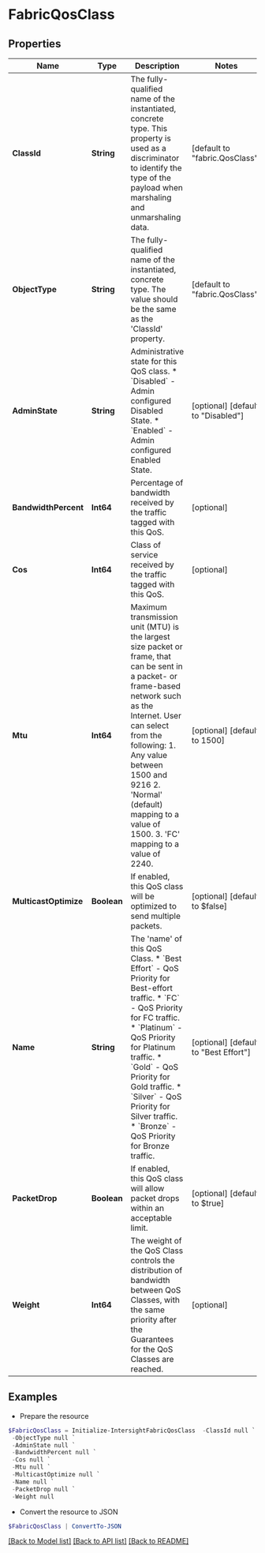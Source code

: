 # FabricQosClass
## Properties

Name | Type | Description | Notes
------------ | ------------- | ------------- | -------------
**ClassId** | **String** | The fully-qualified name of the instantiated, concrete type. This property is used as a discriminator to identify the type of the payload when marshaling and unmarshaling data. | [default to "fabric.QosClass"]
**ObjectType** | **String** | The fully-qualified name of the instantiated, concrete type. The value should be the same as the &#39;ClassId&#39; property. | [default to "fabric.QosClass"]
**AdminState** | **String** | Administrative state for this QoS class. * &#x60;Disabled&#x60; - Admin configured Disabled State. * &#x60;Enabled&#x60; - Admin configured Enabled State. | [optional] [default to "Disabled"]
**BandwidthPercent** | **Int64** | Percentage of bandwidth received by the traffic tagged with this QoS. | [optional] 
**Cos** | **Int64** | Class of service received by the traffic tagged with this QoS. | [optional] 
**Mtu** | **Int64** | Maximum transmission unit (MTU) is the largest size packet or frame, that can be sent in a packet- or frame-based network such as the Internet. User can select from the following: 1. Any value between 1500 and 9216 2. &#39;Normal&#39; (default) mapping to a value of 1500. 3. &#39;FC&#39; mapping to a value of 2240. | [optional] [default to 1500]
**MulticastOptimize** | **Boolean** | If enabled, this QoS class will be optimized to send multiple packets. | [optional] [default to $false]
**Name** | **String** | The &#39;name&#39; of this QoS Class. * &#x60;Best Effort&#x60; - QoS Priority for Best-effort traffic. * &#x60;FC&#x60; - QoS Priority for FC traffic. * &#x60;Platinum&#x60; - QoS Priority for Platinum traffic. * &#x60;Gold&#x60; - QoS Priority for Gold traffic. * &#x60;Silver&#x60; - QoS Priority for Silver traffic. * &#x60;Bronze&#x60; - QoS Priority for Bronze traffic. | [optional] [default to "Best Effort"]
**PacketDrop** | **Boolean** | If enabled, this QoS class will allow packet drops within an acceptable limit. | [optional] [default to $true]
**Weight** | **Int64** | The weight of the QoS Class controls the distribution of bandwidth between QoS Classes, with the same priority after the Guarantees for the QoS Classes are reached. | [optional] 

## Examples

- Prepare the resource
```powershell
$FabricQosClass = Initialize-IntersightFabricQosClass  -ClassId null `
 -ObjectType null `
 -AdminState null `
 -BandwidthPercent null `
 -Cos null `
 -Mtu null `
 -MulticastOptimize null `
 -Name null `
 -PacketDrop null `
 -Weight null
```

- Convert the resource to JSON
```powershell
$FabricQosClass | ConvertTo-JSON
```

[[Back to Model list]](../README.md#documentation-for-models) [[Back to API list]](../README.md#documentation-for-api-endpoints) [[Back to README]](../README.md)

